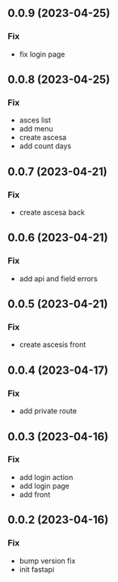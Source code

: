 ## 0.0.9 (2023-04-25)

### Fix

- fix login page

## 0.0.8 (2023-04-25)

### Fix

- asces list
- add menu
- create ascesa
- add count days

## 0.0.7 (2023-04-21)

### Fix

- create ascesa back

## 0.0.6 (2023-04-21)

### Fix

- add api and field errors

## 0.0.5 (2023-04-21)

### Fix

- create ascesis front

## 0.0.4 (2023-04-17)

### Fix

- add private route

## 0.0.3 (2023-04-16)

### Fix

- add login action
- add login page
- add front

## 0.0.2 (2023-04-16)

### Fix

- bump version fix
- init fastapi
